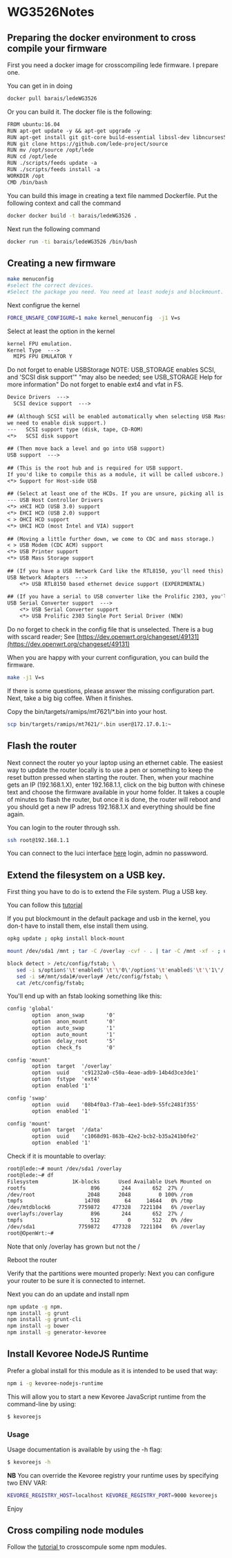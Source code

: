 # WG3526Notes

## Preparing the docker environment to cross compile your firmware

First you need a docker image for crosscompiling lede firmware. I prepare one. 

You can get in in doing 

```bash
docker pull barais/ledeWG3526
```

Or you can build it.  The docker file is the following:

```txt
FROM ubuntu:16.04
RUN apt-get update -y && apt-get upgrade -y
RUN apt-get install git git-core build-essential libssl-dev libncurses5-dev unzip gawk file wget python svn
RUN git clone https://github.com/lede-project/source
RUN mv /opt/source /opt/lede
RUN cd /opt/lede
RUN ./scripts/feeds update -a
RUN ./scripts/feeds install -a
WORKDIR /opt
CMD /bin/bash
```

You can build this image in creating a text file nammed Dockerfile. Put the following context and call the command

 ```bash
 docker docker build -t barais/ledeWG3526 .
```

Next run the following command 

```bash
docker run -ti barais/ledeWG3526 /bin/bash
```

## Creating a new firmware

```bash
make menuconfig
#select the correct devices. 
#Select the package you need. You need at least nodejs and blockmount.  
```

Next configrue the kernel 

```bash
FORCE_UNSAFE_CONFIGURE=1 make kernel_menuconfig  -j1 V=s 
```

Select at least the option in the kernel
```txt
kernel FPU emulation. 
Kernel Type  --->
  MIPS FPU EMULATOR Y
```
Do not forget to enable USBStorage
NOTE: USB_STORAGE enables SCSI, and 'SCSI disk support'" "may also be needed; see USB_STORAGE Help for more information"
Do not forget to enable ext4 and vfat in FS. 

```txt
Device Drivers  --->
  SCSI device support  --->
  
## (Although SCSI will be enabled automatically when selecting USB Mass Storage,
we need to enable disk support.)
---   SCSI support type (disk, tape, CD-ROM)
<*>   SCSI disk support
  
## (Then move back a level and go into USB support)
USB support  --->
  
## (This is the root hub and is required for USB support.
If you'd like to compile this as a module, it will be called usbcore.)
<*> Support for Host-side USB
  
## (Select at least one of the HCDs. If you are unsure, picking all is fine.)
--- USB Host Controller Drivers
<*> xHCI HCD (USB 3.0) support 
<*> EHCI HCD (USB 2.0) support
< > OHCI HCD support
<*> UHCI HCD (most Intel and VIA) support
  
## (Moving a little further down, we come to CDC and mass storage.)
< > USB Modem (CDC ACM) support
<*> USB Printer support
<*> USB Mass Storage support
  
## (If you have a USB Network Card like the RTL8150, you'll need this)
USB Network Adapters  --->
    <*> USB RTL8150 based ethernet device support (EXPERIMENTAL)
  
## (If you have a serial to USB converter like the Prolific 2303, you'll need this)
USB Serial Converter support  --->
    <*> USB Serial Converter support
    <*> USB Prolific 2303 Single Port Serial Driver (NEW)

```

Do no forget to check in the config file that is unselected. There is a bug with sscard reader; See [https://dev.openwrt.org/changeset/49131](https://dev.openwrt.org/changeset/49131)

When you are happy with your current configuration, you can build the firmware. 

```bash
make -j1 V=s
```
If there is some questions, please answer the missing configuration part. 
Next, take a big big coffee. When it finishes. 

Copy the bin/targets/ramips/mt7621/*.bin into your host. 

```bash
scp bin/targets/ramips/mt7621/*.bin user@172.17.0.1:~
```

## Flash the router

Next connect the router yo your laptop using an ethernet cable. The easiest way to update the router locally is to use a pen or something to keep the reset button pressed when starting the router. Then, when your machine gets an IP (192.168.1.X), enter 192.168.1.1, click on the big button with chinese text and choose the firmware available in your home folder.  It takes a couple of minutes to flash the router, but once it is done, the router will reboot and you should get a new IP adress 192.168.1.X and everything should be fine again.


You can login to the router through ssh. 

```bash
ssh root@192.168.1.1
```

You can connect to the luci interface [here](http://192.168.1.1) login, admin no passwword.

## Extend the filesystem on a USB key.  

First thing you have to do is to extend the File system. Plug a USB key. 

You can follow this [tutorial](https://wiki.openwrt.org/doc/howto/extroot)

If you put blockmount in the default package and usb in the kernel, you don-t have to install them, else install them using. 

```bash
opkg update ; opkg install block-mount
```

```bash
mount /dev/sda1 /mnt ; tar -C /overlay -cvf - . | tar -C /mnt -xf - ; umount /mnt

block detect > /etc/config/fstab; \
   sed -i s/option$'\t'enabled$'\t'\'0\'/option$'\t'enabled$'\t'\'1\'/ /etc/config/fstab; \
   sed -i s#/mnt/sda1#/overlay# /etc/config/fstab; \
   cat /etc/config/fstab;
```


You'll end up with an fstab looking something like this:

```txt
config 'global'
        option  anon_swap       '0'
        option  anon_mount      '0'
        option  auto_swap       '1'
        option  auto_mount      '1'
        option  delay_root      '5'
        option  check_fs        '0'

config 'mount'
        option  target  '/overlay'
        option  uuid    'c91232a0-c50a-4eae-adb9-14b4d3ce3de1'
        option  fstype  'ext4'
        option  enabled '1'

config 'swap'
        option  uuid    '08b4f0a3-f7ab-4ee1-bde9-55fc2481f355'
        option  enabled '1'

config 'mount'
        option  target  '/data'
        option  uuid    'c1068d91-863b-42e2-bcb2-b35a241b0fe2'
        option  enabled '1'

```

Check if it is mountable to overlay:

```bash
root@lede:~# mount /dev/sda1 /overlay
root@lede:~# df
Filesystem           1K-blocks      Used Available Use% Mounted on
rootfs                     896       244       652  27% /
/dev/root                 2048      2048         0 100% /rom
tmpfs                    14708        64     14644   0% /tmp
/dev/mtdblock6         7759872    477328   7221104   6% /overlay
overlayfs:/overlay         896       244       652  27% /
tmpfs                      512         0       512   0% /dev
/dev/sda1              7759872    477328   7221104   6% /overlay
root@OpenWrt:~#
```

Note that only /overlay has grown but not the /

Reboot the router

Verify that the partitions were mounted properly:
Next you can configure your router to be sure it is connected to internet. 

Next you can do an update and install npm

```bash
npm update -g npm. 
npm install -g grunt
npm install -g grunt-cli
npm install -g bower
npm install -g generator-kevoree
```

## Install Kevoree NodeJS Runtime

Prefer a global install for this module as it is intended to be used that way:

```bash
npm i -g kevoree-nodejs-runtime
```


This will allow you to start a new Kevoree JavaScript runtime from the command-line by using:

```bash
$ kevoreejs
```

### Usage
 Usage documentation is available by using the -h flag:

```bash
$ kevoreejs -h
```

**NB** You can override the Kevoree registry your runtime uses by specifying two ENV VAR:

```bash
KEVOREE_REGISTRY_HOST=localhost KEVOREE_REGISTRY_PORT=9000 kevoreejs
```


Enjoy

## Cross compiling node modules
Follow the [tutorial ](https://github.com/netbeast/docs/wiki/Cross-Compile-NPM-modules) to crosscompule some npm modules.


